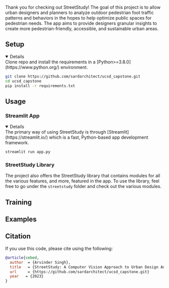 Thank you for checking out StreetStudy! 
The goal of this project is to allow urban designers and planners to analyze outdoor pedestrian foot traffic patterns and behaviors in the hopes
to help optimize public spaces for pedestrian needs. The app aims to provide designers granular insights to 
create more pedestrian-friendly, accessible, and sustainable urban areas.

## Setup
<details open>
Clone repo and install the requirements in a [Python>=3.8.0](https://www.python.org/) environment.

```bash
git clone https://github.com/sardarchitect/ucsd_capstone.git
cd ucsd_capstone
pip install -r requirements.txt
```
</details>

## Usage
### Streamlit App
<details open>
The primary way of using StreetStudy is through [Streamlit](https://streamlit.io/) which is a fast, Python-based app development framework.

```bash
streamlit run app.py
```
</details>

### StreetStudy Library
The project also offers the StreetStudy library that contains modules for all the various features, and more, featured in the app.
To use the library, feel free to go under the `streetstudy` folder and check out the various modules.

## Training

## Examples

## Citation
If you use this code, please cite using the following:

```bibtex
@article{cebed,
  author  = {Arvinder Singh},
  title   = {StreetStudy: A Computer Vision Approach to Urban Design Analysis},
  url     = {https://github.com/sardarchitect/ucsd_capstone.git}
  year   = {2023}
}
```